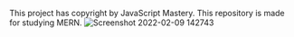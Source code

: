 This project has copyright by JavaScript Mastery. This repository is made for studying MERN.
![Screenshot 2022-02-09 142743](https://user-images.githubusercontent.com/79175009/153277408-053f7fcf-d11c-49fb-aa89-2e2145b9fbbc.png)
